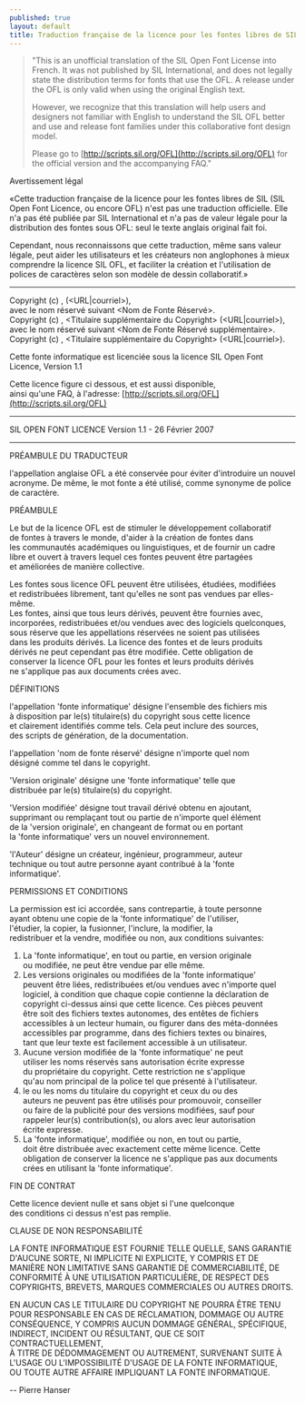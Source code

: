```yaml
---
published: true
layout: default
title: Traduction française de la licence pour les fontes libres de SIL
---
```



>"This is an unofficial translation of the SIL Open Font License into French. It was not published by SIL International, and does not legally state the distribution terms for fonts that use the OFL. A release under the OFL is only valid when using the original English text.
>
>However, we recognize that this translation will help users and designers not familiar with English to understand the SIL OFL better and use and release font families under this collaborative font design model.
>
>Please go to [http://scripts.sil.org/OFL](http://scripts.sil.org/OFL) for the official version and the accompanying FAQ."

Avertissement légal

«Cette traduction française de la licence pour les fontes libres de SIL (SIL Open Font Licence, ou encore OFL) n'est pas une traduction officielle. Elle n'a pas été publiée par SIL International et n'a pas de valeur légale pour la distribution des fontes sous OFL: seul le texte anglais original fait foi.

Cependant, nous reconnaissons que cette traduction, même sans valeur légale, peut aider les utilisateurs et les créateurs non anglophones à mieux comprendre la licence SIL OFL, et faciliter la création et l'utilisation de polices de caractères selon son modèle de dessin collaboratif.»

* * *

Copyright (c) <dates>, <Titulaire du Copyright> (<URL|courriel>),  
avec le nom réservé suivant <Nom de Fonte Réservé>.  
Copyright (c) <dates>, <Titulaire supplémentaire du Copyright> (<URL|courriel>),  
avec le nom réservé suivant <Nom de Fonte Réservé supplémentaire>.  
Copyright (c) <dates>, <Titulaire supplémentaire du Copyright> (<URL|courriel>).

Cette fonte informatique est licenciée sous la licence SIL Open Font Licence, Version 1.1

Cette licence figure ci dessous, et est aussi disponible,  
ainsi qu'une FAQ, à l'adresse: [http://scripts.sil.org/OFL](http://scripts.sil.org/OFL)

* * *

SIL OPEN FONT LICENCE Version 1.1 - 26 Février 2007

* * *

PRÉAMBULE DU TRADUCTEUR

l'appellation anglaise OFL a été conservée pour éviter d'introduire un nouvel acronyme. De même, le mot fonte a été utilisé, comme synonyme de police de caractère.

PRÉAMBULE

Le but de la licence OFL est de stimuler le développement collaboratif  
de fontes à travers le monde, d'aider à la création de fontes dans  
les communautés académiques ou linguistiques, et de fournir un cadre  
libre et ouvert à travers lequel ces fontes peuvent être partagées  
et améliorées de manière collective.

Les fontes sous licence OFL peuvent être utilisées, étudiées, modifiées  
et redistribuées librement, tant qu'elles ne sont pas vendues par elles-même.  
Les fontes, ainsi que tous leurs dérivés, peuvent être fournies avec,  
incorporées, redistribuées et/ou vendues avec des logiciels quelconques,  
sous réserve que les appellations réservées ne soient pas utilisées  
dans les produits dérivés. La licence des fontes et de leurs produits  
dérivés ne peut cependant pas être modifiée. Cette obligation de  
conserver la licence OFL pour les fontes et leurs produits dérivés  
ne s'applique pas aux documents crées avec.

DÉFINITIONS

l'appellation 'fonte informatique' désigne l'ensemble des fichiers mis  
à disposition par le(s) titulaire(s) du copyright sous cette licence  
et clairement identifiés comme tels. Cela peut inclure des sources,  
des scripts de génération, de la documentation.

l'appellation 'nom de fonte réservé' désigne n'importe quel nom  
désigné comme tel dans le copyright.

'Version originale' désigne une 'fonte informatique' telle que  
distribuée par le(s) titulaire(s) du copyright.

'Version modifiée' désigne tout travail dérivé obtenu en ajoutant,  
supprimant ou remplaçant tout ou partie de n'importe quel élément  
de la 'version originale', en changeant de format ou en portant  
la 'fonte informatique' vers un nouvel environnement.

'l'Auteur' désigne un créateur, ingénieur, programmeur, auteur  
technique ou tout autre personne ayant contribué à la 'fonte  
informatique'.

PERMISSIONS ET CONDITIONS

La permission est ici accordée, sans contrepartie, à toute personne  
ayant obtenu une copie de la 'fonte informatique' de l'utiliser,  
l'étudier, la copier, la fusionner, l'inclure, la modifier, la  
redistribuer et la vendre, modifiée ou non, aux conditions suivantes:

1.  La 'fonte informatique', en tout ou partie, en version originale  
    ou modifiée, ne peut être vendue par elle même.
2.  Les versions originales ou modifiées de la 'fonte informatique'  
    peuvent être liées, redistribuées et/ou vendues avec n'importe quel  
    logiciel, à condition que chaque copie contienne la déclaration de  
    copyright ci-dessus ainsi que cette licence. Ces pièces peuvent  
    être soit des fichiers textes autonomes, des entêtes de fichiers  
    accessibles à un lecteur humain, ou figurer dans des méta-données  
    accessibles par programme, dans des fichiers textes ou binaires,  
    tant que leur texte est facilement accessible à un utilisateur.
3.  Aucune version modifiée de la 'fonte informatique' ne peut  
    utiliser les noms réservés sans autorisation écrite expresse  
    du propriétaire du copyright. Cette restriction ne s'applique  
    qu'au nom principal de la police tel que présenté à l'utilisateur.
4.  le ou les noms du titulaire du copyright et ceux du ou des  
    auteurs ne peuvent pas être utilisés pour promouvoir, conseiller  
    ou faire de la publicité pour des versions modifiées, sauf pour  
    rappeler leur(s) contribution(s), ou alors avec leur autorisation  
    écrite expresse.
5.  La 'fonte informatique', modifiée ou non, en tout ou partie,  
    doit être distribuée avec exactement cette même licence. Cette  
    obligation de conserver la licence ne s'applique pas aux documents  
    crées en utilisant la 'fonte informatique'.

FIN DE CONTRAT

Cette licence devient nulle et sans objet si l'une quelconque  
des conditions ci dessus n'est pas remplie.

CLAUSE DE NON RESPONSABILITÉ

LA FONTE INFORMATIQUE EST FOURNIE TELLE QUELLE, SANS GARANTIE  
D'AUCUNE SORTE, NI IMPLICITE NI EXPLICITE, Y COMPRIS ET DE  
MANIÈRE NON LIMITATIVE SANS GARANTIE DE COMMERCIABILITÉ, DE  
CONFORMITÉ À UNE UTILISATION PARTICULIÈRE, DE RESPECT DES  
COPYRIGHTS, BREVETS, MARQUES COMMERCIALES OU AUTRES DROITS.

EN AUCUN CAS LE TITULAIRE DU COPYRIGHT NE POURRA ÊTRE TENU  
POUR RESPONSABLE EN CAS DE RÉCLAMATION, DOMMAGE OU AUTRE  
CONSÉQUENCE, Y COMPRIS AUCUN DOMMAGE GÉNÉRAL, SPÉCIFIQUE,  
INDIRECT, INCIDENT OU RÉSULTANT, QUE CE SOIT CONTRACTUELLEMENT,  
À TITRE DE DÉDOMMAGEMENT OU AUTREMENT, SURVENANT SUITE À  
L'USAGE OU L'IMPOSSIBILITÉ D'USAGE DE LA FONTE INFORMATIQUE,  
OU TOUTE AUTRE AFFAIRE IMPLIQUANT LA FONTE INFORMATIQUE.

-- Pierre Hanser

